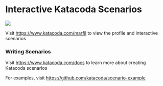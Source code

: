# Interactive Katacoda Scenarios

[![](http://shields.katacoda.com/katacoda/marfil/count.svg)](https://www.katacoda.com/marfil "Get your profile on Katacoda.com")

Visit https://www.katacoda.com/marfil to view the profile and interactive scenarios

### Writing Scenarios
Visit https://www.katacoda.com/docs to learn more about creating Katacoda scenarios

For examples, visit https://github.com/katacoda/scenario-example
